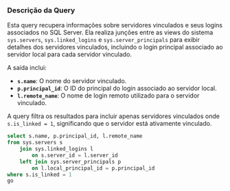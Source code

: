### Descrição da Query

Esta query recupera informações sobre servidores vinculados e seus logins associados no SQL Server. Ela realiza junções entre as views do sistema `sys.servers`, `sys.linked_logins` e `sys.server_principals` para exibir detalhes dos servidores vinculados, incluindo o login principal associado ao servidor local para cada servidor vinculado.

A saída inclui:
- **`s.name`**: O nome do servidor vinculado.
- **`p.principal_id`**: O ID do principal do login associado ao servidor local.
- **`l.remote_name`**: O nome de login remoto utilizado para o servidor vinculado.

A query filtra os resultados para incluir apenas servidores vinculados onde `s.is_linked = 1`, significando que o servidor está ativamente vinculado.

```SQL
select s.name, p.principal_id, l.remote_name
from sys.servers s
    join sys.linked_logins l
        on s.server_id = l.server_id
    left join sys.server_principals p
        on l.local_principal_id = p.principal_id
where s.is_linked = 1
go
```